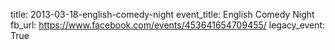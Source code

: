 title: 2013-03-18-english-comedy-night
event_title: English Comedy Night
fb_url: https://www.facebook.com/events/453641654709455/
legacy_event: True
